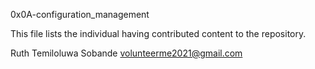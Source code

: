 0x0A-configuration_management

This file lists the individual having contributed content to the repository.

Ruth Temiloluwa Sobande <volunteerme2021@gmail.com>

